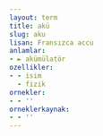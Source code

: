 ```yaml
---
layout: term
title: akü
slug: aku
lisan: Fransızca accu
anlamlar:
- ► akümülatör
ozellikler:
- - isim
  - fizik
ornekler:
- - ''
orneklerkaynak:
- - ''
---
```

